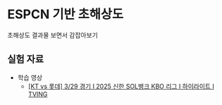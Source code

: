 # ESPCN 기반 초해상도

초해상도 결과물 보면서 감잡아보기

## 실험 자료

- 학습 영상
  - [[KT vs 롯데] 3/29 경기 I 2025 신한 SOL뱅크 KBO 리그 I 하이라이트 I TVING](https://www.youtube.com/watch?v=MIlt61ZmAx4)
